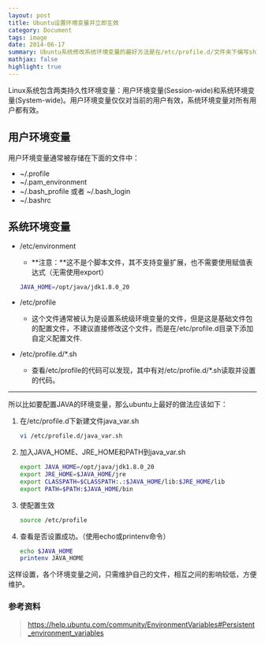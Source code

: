 ```yaml
---
layout: post
title: Ubuntu设置环境变量并立即生效
category: Document
tags: image
date: 2014-06-17
summary: Ubuntu系统修改系统环境变量的最好方法是在/etc/profile.d/文件夹下编写sh文件，而非直接修改/etc/profile文件。
mathjax: false
highlight: true
---
```


Linux系统包含两类持久性环境变量：用户环境变量(Session-wide)和系统环境变量(System-wide)。用户环境变量仅仅对当前的用户有效，系统环境变量对所有用户都有效。

## 用户环境变量

用户环境变量通常被存储在下面的文件中：

- ~/.profile
- ~/.pam_environment
- ~/.bash_profile 或者 ~/.bash_login
- ~/.bashrc

## 系统环境变量

- /etc/environment
    - **注意：**这不是个脚本文件，其不支持变量扩展，也不需要使用赋值表达式（无需使用export）

    ```bash
    JAVA_HOME=/opt/java/jdk1.8.0_20
    ```
- /etc/profile
    - 这个文件通常被认为是设置系统级环境变量的文件，但是这是基础文件包的配置文件，不建议直接修改这个文件，而是在/etc/profile.d目录下添加自定义配置文件.
- /etc/profile.d/*.sh
    - 查看/etc/profile的代码可以发现，其中有对/etc/profile.d/*.sh读取并设置的代码。


------

所以比如要配置JAVA的环境变量，那么ubuntu上最好的做法应该如下：

1. 在/etc/profile.d下新建文件java_var.sh

    ```bash
    vi /etc/profile.d/java_var.sh
    ```

2. 加入JAVA_HOME、JRE_HOME和PATH到java_var.sh

    ```bash
    export JAVA_HOME=/opt/java/jdk1.8.0_20
    export JRE_HOME=$JAVA_HOME/jre
    export CLASSPATH=$CLASSPATH:.:$JAVA_HOME/lib:$JRE_HOME/lib
    export PATH=$PATH:$JAVA_HOME/bin
    ```

3. 使配置生效

    ```bash
    source /etc/profile
    ```

4. 查看是否设置成功。（使用echo或printenv命令）

    ```bash
    echo $JAVA_HOME
    printenv JAVA_HOME
    ```

这样设置，各个环境变量之间，只需维护自己的文件，相互之间的影响较低，方便维护。


### 参考资料

> https://help.ubuntu.com/community/EnvironmentVariables#Persistent_environment_variables